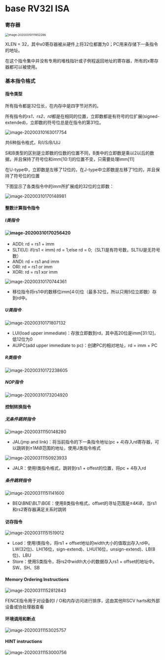 # base RV32I ISA

### 寄存器

<img src="C:\Users\44758\AppData\Roaming\Typora\typora-user-images\image-20200310111952286.png" alt="image-20200310111952286" style="zoom:67%;" />

XLEN = 32，其中x0寄存器被从硬件上将32位都置为0；PC用来存储下一条指令的地址。

在这个指令集中并没有专用的堆栈指针或子例程返回地址的寄存器，所有的x寄存器都可以被使用。

### 基本指令格式

#### 指令类型

所有指令都是32位长，在内存中是四字节对齐的。

所有指令的*rs1、rs2、rd*都是在相同的位置，立即数都是有符号的位扩展(signed-extended)，立即数的符号位总是在指令的第31位。

![image-20200310163017754](C:\Users\44758\AppData\Roaming\Typora\typora-user-images\image-20200310163017754.png)

共6种指令格式，R/I/S/B/U/J

S和B类型的区别是立即数的位数的位置不同，B类中的立即数是乘以2以后的数据，并且保持了符号位和imm[10:1]的位置不变，只需要处理imm[11]

在U-type中，立即数是左移了12位的，在J-type中立即数是左移了1位的，并且保持了符号位的位置

下图显示了各类指令中的imm所扩展成的32位的立即数：

![image-20200310170148981](C:\Users\44758\AppData\Roaming\Typora\typora-user-images\image-20200310170148981.png)

#### 整数计算指令指令

##### I类指令

#### ![image-20200310170256420](C:\Users\44758\AppData\Roaming\Typora\typora-user-images\image-20200310170256420.png)

* ADDI: rd = rs1 + imm
* SLTI[U]: if(rs1 < imm) rd = 1;else rd = 0;（SLTI是有符号数，SLTIU是无符号数）
* ANDI: rd = rs1 and imm
* ORI: rd = rs1 or imm
* XORI: rd = rs1 xor imm

![image-20200310170744361](C:\Users\44758\AppData\Roaming\Typora\typora-user-images\image-20200310170744361.png)

* 移位指令将rs1中的数移位imm[4:0]位（最多32位，所以只用5位立即数）存到rd中。

##### U类指令

![image-20200310171807132](C:\Users\44758\AppData\Roaming\Typora\typora-user-images\image-20200310171807132.png)

* LUI(load upper immediate)：存放立即数到rd，其中高20位是imm[31:12]，低12位为0
* AUIPC(add upper immediate to pc)：创建PC的相对地址，rd = imm + PC

##### R类指令

![image-20200310172238605](C:\Users\44758\AppData\Roaming\Typora\typora-user-images\image-20200310172238605.png)

##### NOP指令

![image-20200310173204920](C:\Users\44758\AppData\Roaming\Typora\typora-user-images\image-20200310173204920.png)

#### 控制转换指令

##### 无条件跳转指令

![image-20200311150148280](C:\Users\44758\AppData\Roaming\Typora\typora-user-images\image-20200311150148280.png)

* JAL(jmp and link)：将当前指令的下一条指令地址(pc + 4)存入rd寄存器，可以跳转到$\pm1MiB$范围的地址，使用J类指令格式

![image-20200311150923933](C:\Users\44758\AppData\Roaming\Typora\typora-user-images\image-20200311150923933.png)

* JALR：使用I类指令格式，跳转到rs1 + offest的位置，将pc + 4存入rd

##### 条件跳转指令

![image-20200311151141600](C:\Users\44758\AppData\Roaming\Typora\typora-user-images\image-20200311151141600.png)

* BEQ\BNE\BLT\BGE：使用B类指令格式，offset的寻址范围是$\pm4KiB$，当rs1和rs2寄存器满足关系时跳转

#### 访存指令

![image-20200311151519012](C:\Users\44758\AppData\Roaming\Typora\typora-user-images\image-20200311151519012.png)

* Load：使用I类指令，将rs1 + offset地址的width大小的值取出存入rd中。LW(32位)、LH(16位，sign-extend)、LHU(16位，unsign-extend)、LB(8位)、LBU
* Store：使用S类指令，将rs2中width大小的数据存入rs1 + offset的地址中。SW、SH、SB

#### Memory Ordering Instructions

![image-20200311152812843](C:\Users\44758\AppData\Roaming\Typora\typora-user-images\image-20200311152812843.png)


FENCE指令用于对设备的I / O和内存访问进行排序，这由其他RISCV harts和外部设备或协处理器查看

#### 环境调用和断点

![image-20200311153025757](C:\Users\44758\AppData\Roaming\Typora\typora-user-images\image-20200311153025757.png)

#### HINT instructions

![image-20200311153000756](C:\Users\44758\AppData\Roaming\Typora\typora-user-images\image-20200311153000756.png)